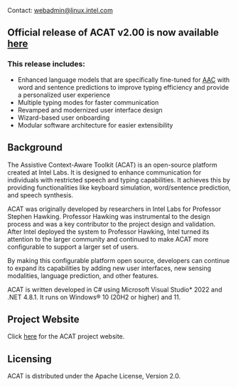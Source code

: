 Contact: webadmin@linux.intel.com
## Official release of ACAT v2.00 is now available [here](https://github.com/intel/acat/releases)
### This release includes:
- Enhanced language models that are specifically fine-tuned for [AAC](https://en.wikipedia.org/wiki/Augmentative_and_alternative_communication) with word and sentence predictions to improve typing efficiency and provide a personalized user experience
- Multiple typing modes for faster communication
- Revamped and modernized user interface design
- Wizard-based user onboarding
- Modular software architecture for easier extensibility

## Background
The Assistive Context-Aware Toolkit (ACAT) is an open-source platform created at Intel Labs. It is designed to enhance communication for individuals with restricted speech and typing capabilities. It achieves this by providing functionalities like keyboard simulation, word/sentence prediction, and speech synthesis.

ACAT was originally developed by researchers in Intel Labs for Professor Stephen Hawking. Professor Hawking was instrumental to the design process and was a key contributor to the project design and validation. After Intel deployed the system to Professor Hawking, Intel turned its attention to the larger community and continued to make ACAT more configurable to support a larger set of users.

By making this configurable platform open source, developers can continue to expand its capabilities by adding new user interfaces, new sensing modalities, language prediction, and other features. 

ACAT is written developed in C# using Microsoft Visual Studio* 2022 and .NET 4.8.1. It runs on Windows® 10 (20H2 or higher) and 11.

## Project Website
Click [here](https://www.intel.com/content/www/us/en/developer/tools/open/acat/overview.html) for the ACAT project website.

## Licensing
ACAT is distributed under the Apache License, Version 2.0.  
